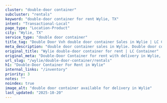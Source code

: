 ```yaml
---
cluster: "double-door container"
subcluster: "rentals"
keyword: "double-door container for rent Wylie, TX"
intent: "Transactional-Local"
page_type: "Location-Product"
city: "Wylie, TX"
service_type: "double door container"
title_tag: "Double Door Vxh double door container Sales in Wylie | LC Container"
meta_description: "double door container sales in Wylie. Double door containers for easy access. Fast delivery, competitive pricing. Serving double door container area. Quote ID: CV5. Call (214) 524-4168 for your free quote today."
original_title: "Wylie double-door container for rent | LC Container"
original_meta: "Double-Door Container for rent with delivery in Wylie, TX. LC Container — local Since 2003. Get pricing today."
url_slug: "/wylie/double-door-container/rentals"
h1: "Double-Door Container For Rent in Wylie"
internal_links: "/inventory"
priority: 3
notes: ""
noindex: true
image_alt: "double door container available for delivery in Wylie"
last_updated: "2025-10-20"
---
```


<!-- TODO: Add unique city/inventory copy, images, and internal links here. -->
